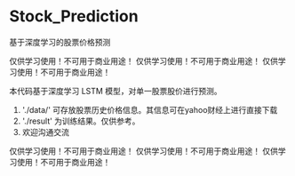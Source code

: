 # Stock_Prediction
基于深度学习的股票价格预测


仅供学习使用！不可用于商业用途！
仅供学习使用！不可用于商业用途！
仅供学习使用！不可用于商业用途！

本代码基于深度学习 LSTM 模型，对单一股票股价进行预测。
1.  './data/' 可存放股票历史价格信息。其信息可在yahoo财经上进行直接下载
2. './result' 为训练结果。仅供参考。
3. 欢迎沟通交流 

仅供学习使用！不可用于商业用途！
仅供学习使用！不可用于商业用途！
仅供学习使用！不可用于商业用途！
